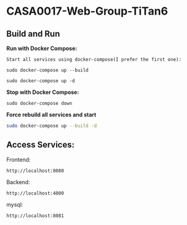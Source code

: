 # CASA0017-Web-Group-TiTan6


## Build and Run

**Run with Docker Compose:**

    Start all services using docker-compose(I prefer the first one):
    
    sudo docker-compose up --build
    
    sudo docker-compose up -d

**Stop with Docker Compose:**

    sudo docker-compose down

**Force rebuild all services and start**  
```bash
sudo docker-compose up --build -d
```

## Access Services:

Frontend: 

    http://localhost:8080

Backend: 

    http://localhost:4000

mysql: 

    http://localhost:8081


